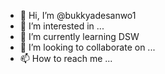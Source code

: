 - 👋 Hi, I’m @bukkyadesanwo1
- 👀 I’m interested in ...
- 🌱 I’m currently learning DSW
- 💞️ I’m looking to collaborate on ...
- 📫 How to reach me ...

<!---
bukkyadesanwo1/bukkyadesanwo1 is a ✨ special ✨ repository because its `README.md` (this file) appears on your GitHub profile.
You can click the Preview link to take a look at your changes.
--->
